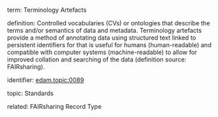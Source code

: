 term: Terminology Artefacts

definition: Controlled vocabularies (CVs) or ontologies that describe the terms and/or semantics of data and metadata. Terminology artefacts provide a method of annotating data using structured text linked to persistent identifiers for that is useful for humans (human-readable) and compatible with computer systems (machine-readable) to allow for improved collation and searching of the data (definition source: FAIRsharing). 

identifier:  [edam.topic:0089](https://identifiers.org/edam:topic_0089)

topic: Standards

related: FAIRsharing Record Type